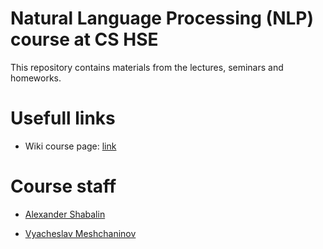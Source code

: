 # Natural Language Processing (NLP) course at CS HSE

This repository contains materials from the lectures, seminars and homeworks.

# Usefull links

* Wiki course page: [link](http://wiki.cs.hse.ru/Глубинное_обучение_для_текстовых_данных_23/24)

# Course staff

* [Alexander Shabalin](https://t.me/amshabalin)

* [Vyacheslav Meshchaninov](https://t.me/meshchaninov01)
